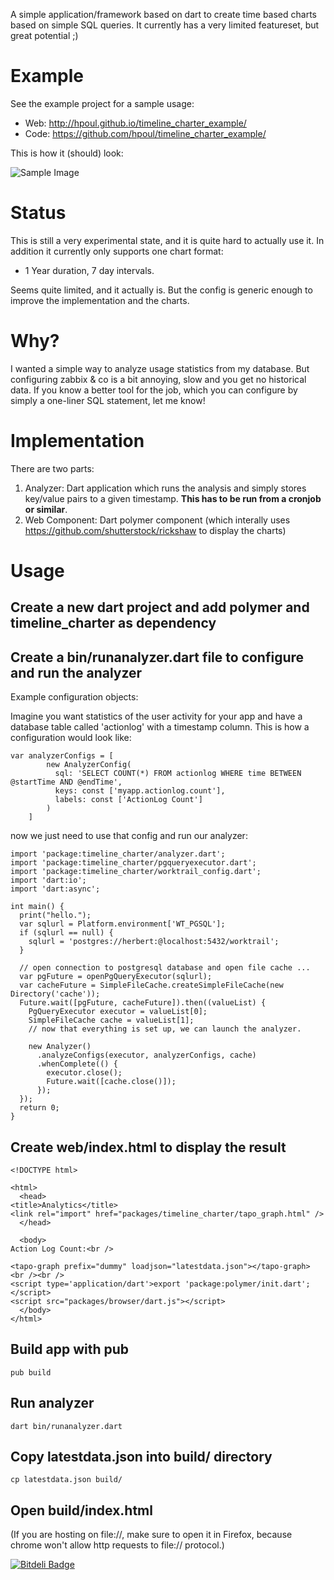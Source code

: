 A simple application/framework based on dart to create time based charts 
based on simple SQL queries. It currently has a very limited featureset, but
great potential ;)

# Example

See the example project for a sample usage:

* Web: http://hpoul.github.io/timeline_charter_example/
* Code: https://github.com/hpoul/timeline_charter_example/

This is how it (should) look:

![Sample Image](https://raw.github.com/hpoul/timeline_charter/master/doc/timeline_charter_screenshot.png)

# Status

This is still a very experimental state, and it is quite hard to actually use
it. In addition it currently only supports one chart format:

* 1 Year duration, 7 day intervals.

Seems quite limited, and it actually is. But the config is generic enough
to improve the implementation and the charts.

# Why?

I wanted a simple way to analyze usage statistics from my database. But 
configuring zabbix & co is a bit annoying, slow and you get no historical
data. If you know a better tool for the job, which you can configure by
simply a one-liner SQL statement, let me know!

# Implementation

There are two parts:

1. Analyzer: Dart application which runs the analysis and simply stores 
   key/value pairs to a given timestamp. **This has to be run from a cronjob
   or similar**.
2. Web Component: Dart polymer component (which interally uses 
   https://github.com/shutterstock/rickshaw to display the charts)

# Usage

## Create a new dart project and add polymer and timeline_charter as dependency

## Create a bin/runanalyzer.dart file to configure and run the analyzer

Example configuration objects:

Imagine you want statistics of the user activity for your app and have a database table
called 'actionlog' with a timestamp column. This is how a configuration would look like:

    var analyzerConfigs = [
            new AnalyzerConfig(
              sql: 'SELECT COUNT(*) FROM actionlog WHERE time BETWEEN @startTime AND @endTime',
              keys: const ['myapp.actionlog.count'],
              labels: const ['ActionLog Count']
            )
        ]

now we just need to use that config and run our analyzer:

    import 'package:timeline_charter/analyzer.dart';
    import 'package:timeline_charter/pgqueryexecutor.dart';
    import 'package:timeline_charter/worktrail_config.dart';
    import 'dart:io';
    import 'dart:async';
    
    int main() {
      print("hello.");
      var sqlurl = Platform.environment['WT_PGSQL'];
      if (sqlurl == null) {
        sqlurl = 'postgres://herbert:@localhost:5432/worktrail';
      }
      
      // open connection to postgresql database and open file cache ...
      var pgFuture = openPgQueryExecutor(sqlurl);
      var cacheFuture = SimpleFileCache.createSimpleFileCache(new Directory('cache'));
      Future.wait([pgFuture, cacheFuture]).then((valueList) {
        PgQueryExecutor executor = valueList[0];
        SimpleFileCache cache = valueList[1];
        // now that everything is set up, we can launch the analyzer.
        
        new Analyzer()
          .analyzeConfigs(executor, analyzerConfigs, cache)
          .whenComplete(() {
            executor.close();
            Future.wait([cache.close()]);
          });
      });
      return 0;
    }


## Create web/index.html to display the result

    <!DOCTYPE html>

    <html>
      <head>
	<title>Analytics</title>
	<link rel="import" href="packages/timeline_charter/tapo_graph.html" />
      </head>
     
      <body>   
	Action Log Count:<br />
	
	<tapo-graph prefix="dummy" loadjson="latestdata.json"></tapo-graph>
	<br /><br />
	<script type='application/dart'>export 'package:polymer/init.dart';
	</script>
	<script src="packages/browser/dart.js"></script>
      </body>
    </html>

## Build app with pub

    pub build

## Run analyzer

    dart bin/runanalyzer.dart

## Copy latestdata.json into build/ directory

    cp latestdata.json build/

## Open build/index.html

(If you are hosting on file://, make sure to open it in Firefox, because 
chrome won't allow http requests to file:// protocol.)





[![Bitdeli Badge](https://d2weczhvl823v0.cloudfront.net/hpoul/timeline_charter/trend.png)](https://bitdeli.com/free "Bitdeli Badge")
